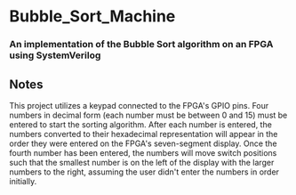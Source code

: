 # Bubble_Sort_Machine
### An implementation of the Bubble Sort algorithm on an FPGA using SystemVerilog

## Notes
This project utilizes a keypad connected to the FPGA's GPIO pins. 
Four numbers in decimal form (each number must be between 0 and 15) must be entered to start the sorting algorithm. 
After each number is entered, the numbers converted to their hexadecimal representation will appear in the order they were entered on the FPGA's seven-segment display.
Once the fourth number has been entered, the numbers will move switch positions such that the smallest number is on the left of the display with the larger numbers to the right, assuming the user didn't enter the numbers in order initially.

